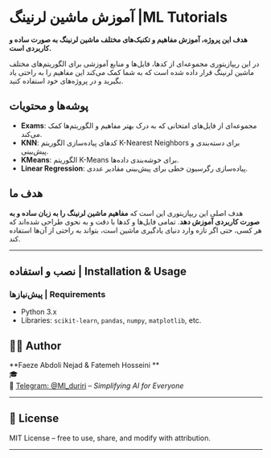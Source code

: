 #  آموزش ماشین لرنینگ |ML Tutorials 

**هدف این پروژه، آموزش مفاهیم و تکنیک‌های مختلف ماشین لرنینگ به صورت ساده و کاربردی است.**

در این ریپازیتوری مجموعه‌ای از کدها، فایل‌ها و منابع آموزشی برای الگوریتم‌های مختلف ماشین لرنینگ قرار داده شده است که به شما کمک می‌کند این مفاهیم را به راحتی یاد بگیرید و در پروژه‌های خود استفاده کنید.

## پوشه‌ها و محتویات
- **Exams**: مجموعه‌ای از فایل‌های امتحانی که به درک بهتر مفاهیم و الگوریتم‌ها کمک می‌کند.
- **KNN**: کدهای پیاده‌سازی الگوریتم K-Nearest Neighbors برای دسته‌بندی و پیش‌بینی.
- **KMeans**: الگوریتم K-Means برای خوشه‌بندی داده‌ها.
- **Linear Regression**: پیاده‌سازی رگرسیون خطی برای پیش‌بینی مقادیر عددی.

## هدف ما
هدف اصلی این ریپازیتوری این است که **مفاهیم ماشین لرنینگ را به زبان ساده و به صورت کاربردی آموزش دهد**. تمامی فایل‌ها و کدها با دقت و به نحوی طراحی شده‌اند که هر کسی، حتی اگر تازه وارد دنیای یادگیری ماشین است، بتواند به راحتی از آن‌ها استفاده کند.

---

##  نصب و استفاده | Installation & Usage 

###  پیش‌نیازها | Requirements 
- Python 3.x
- Libraries: `scikit-learn`, `pandas`, `numpy`, `matplotlib`, etc.



## 🙋‍♀️ Author

**Faeze Abdoli Nejad   & Fatemeh Hosseini **  
🎓  
📢 [Telegram: @Ml_duriri](https://t.me/Ml_duriri) – *Simplifying AI for Everyone*

---

## 📄 License

MIT License – free to use, share, and modify with attribution.

---


